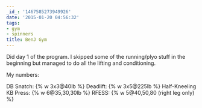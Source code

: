 ```yaml
---
_id_: '1467585273949926'
date: '2015-01-20 04:56:32'
tags:
- gym
- spinners
title: BenJ Gym
---
```


Did day 1 of the program. I skipped some of the running/plyo stuff in the beginning but managed to do all the lifting and conditioning.

My numbers:

DB Snatch: {% w 3x3@40lb %}
Deadlift:  {% w 3x5@225lb %}
Half-Kneeling KB Press: {% w 6@35,30,30lb %}
RFESS: {% w 5@40,50,80 (right leg only) %}
